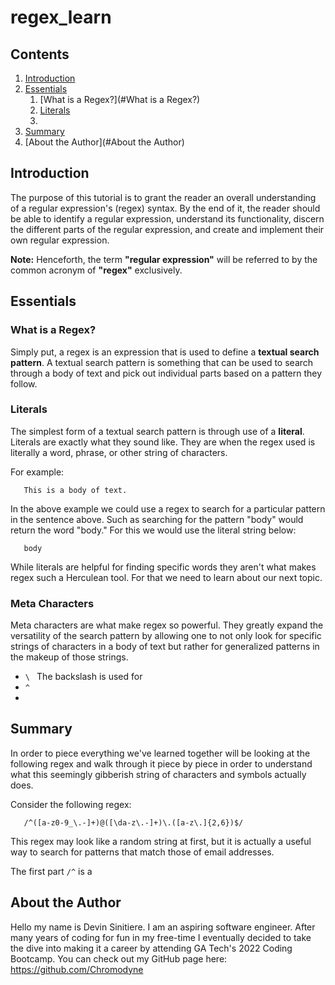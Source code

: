 # regex_learn #

## Contents ##

1. [Introduction](#Introduction)
2. [Essentials](#Essentials)
   1. [What is a Regex?](#What is a Regex?)
   2. [Literals](#Literals)
   3. 
3. [Summary](#Summary)
4. [About the Author](#About the Author)


## Introduction ##

The purpose of this tutorial is to grant the reader an overall understanding of a regular expression's (regex)
syntax. By the end of it, the reader should be able to identify a regular expression, understand its 
functionality, discern the different parts of the regular expression, and create and implement their own
regular expression.

**Note:** Henceforth, the term **"regular expression"** will be referred to by the common acronym of **"regex"** exclusively.

## Essentials ##

### What is a Regex? ###

Simply put, a regex is an expression that is used to define a **textual search pattern**. A textual search
pattern is something that can be used to search through a body of text and pick out individual parts based
on a pattern they follow.

### Literals ##

The simplest form of a textual search pattern is through use of a **literal**. Literals are exactly what they sound like.
They are when the regex used is literally a word, phrase, or other string of characters. 

For example:
```
   This is a body of text.
```
In the above example we could use a regex to search for a particular pattern in the sentence above. Such
as searching for the pattern "body" would return the word "body." For this we would use the literal string below:

```regexp
   body
```

While literals are helpful for finding specific words they aren't what makes regex such a Herculean tool. For that
we need to learn about our next topic.

### Meta Characters ###

Meta characters are what make regex so powerful. They greatly expand the versatility of the search pattern
by allowing one to not only look for specific strings of characters in a body of text but rather for generalized
patterns in the makeup of those strings.

* `\ ` The backslash is used for 
* `^`
* 

## Summary ##

In order to piece everything we've learned together will be looking at the following regex and walk through
it piece by piece in order to understand what this seemingly gibberish string of characters and symbols 
actually does. 

Consider the following regex:

```regexp
   /^([a-z0-9_\.-]+)@([\da-z\.-]+)\.([a-z\.]{2,6})$/
```

This regex may look like a random string at first, but it is actually a useful way to search for patterns that match
those of email addresses.

The first part `/^` is a

## About the Author ##

Hello my name is Devin Sinitiere. I am an aspiring software engineer. After many years of coding for fun
in my free-time I eventually decided to take the dive into making it a career by attending GA Tech's 2022
Coding Bootcamp. You can check out my GitHub page here: https://github.com/Chromodyne